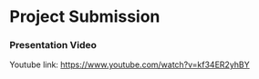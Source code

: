 # Project Submission
### Presentation Video 
Youtube link: https://www.youtube.com/watch?v=kf34ER2yhBY

